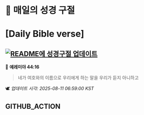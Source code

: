 # 🙏 매일의 성경 구절
# [Daily Bible verse]
## [![README에 성경구절 업데이트](https://github.com/DONGSUKA/first_test/actions/workflows/update-readme-bible.yml/badge.svg)](https://github.com/DONGSUKA/first_test/actions/workflows/update-readme-bible.yml)
<!-- START_BIBLE_VERSE -->
📖 **예레미야 44:16**
> 네가 여호와의 이름으로 우리에게 하는 말을 우리가 듣지 아니하고

🕊️ _업데이트 시각: 2025-08-11 06:59:00 KST_
  <!-- END_BIBLE_VERSE -->
## GITHUB_ACTION
